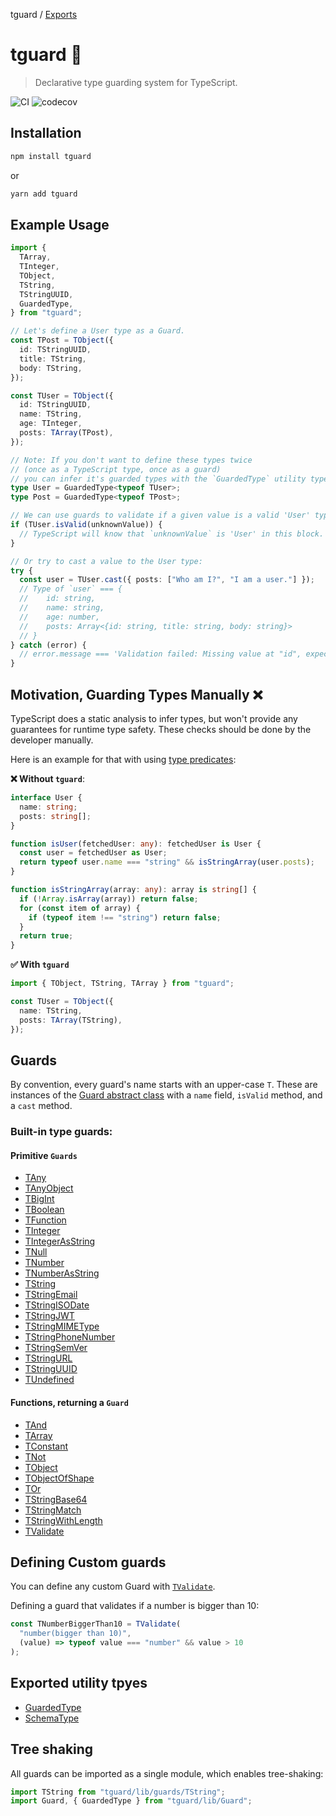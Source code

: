tguard / [Exports](modules.md)

# tguard 💂

> Declarative type guarding system for TypeScript.

![CI](https://github.com/davidkarolyi/tguard/workflows/CI/badge.svg)
![codecov](https://codecov.io/gh/davidkarolyi/tguard/branch/main/graph/badge.svg?token=53LGJ96QQ0)

## Installation

```sh
npm install tguard
```

or

```sh
yarn add tguard
```

## Example Usage

```ts
import {
  TArray,
  TInteger,
  TObject,
  TString,
  TStringUUID,
  GuardedType,
} from "tguard";

// Let's define a User type as a Guard.
const TPost = TObject({
  id: TStringUUID,
  title: TString,
  body: TString,
});

const TUser = TObject({
  id: TStringUUID,
  name: TString,
  age: TInteger,
  posts: TArray(TPost),
});

// Note: If you don't want to define these types twice
// (once as a TypeScript type, once as a guard)
// you can infer it's guarded types with the `GuardedType` utility type:
type User = GuardedType<typeof TUser>;
type Post = GuardedType<typeof TPost>;

// We can use guards to validate if a given value is a valid 'User' type or not:
if (TUser.isValid(unknownValue)) {
  // TypeScript will know that `unknownValue` is 'User' in this block.
}

// Or try to cast a value to the User type:
try {
  const user = TUser.cast({ posts: ["Who am I?", "I am a user."] });
  // Type of `user` === {
  //    id: string,
  //    name: string,
  //    age: number,
  //    posts: Array<{id: string, title: string, body: string}>
  // }
} catch (error) {
  // error.message === 'Validation failed: Missing value at "id", expected type: string(UUID)'
}
```

## Motivation, Guarding Types Manually ❌

TypeScript does a static analysis to infer types, but won't provide any guarantees for runtime type safety.
These checks should be done by the developer manually.

Here is an example for that with using [type predicates](https://www.typescriptlang.org/docs/handbook/2/narrowing.html#using-type-predicates):

**❌ Without `tguard`**:

```ts
interface User {
  name: string;
  posts: string[];
}

function isUser(fetchedUser: any): fetchedUser is User {
  const user = fetchedUser as User;
  return typeof user.name === "string" && isStringArray(user.posts);
}

function isStringArray(array: any): array is string[] {
  if (!Array.isArray(array)) return false;
  for (const item of array) {
    if (typeof item !== "string") return false;
  }
  return true;
}
```

**✅ With `tguard`**

```ts
import { TObject, TString, TArray } from "tguard";

const TUser = TObject({
  name: TString,
  posts: TArray(TString),
});
```

## Guards

By convention, every guard's name starts with an upper-case `T`.
These are instances of the [Guard abstract class](classes/Guard.md) with a `name` field, `isValid` method, and a `cast` method.

### Built-in type guards:

#### Primitive `Guards`

- [TAny](/docs/modules.md#tany)
- [TAnyObject](/docs/modules.md#tanyobject)
- [TBigInt](/docs/modules.md#tbigint)
- [TBoolean](/docs/modules.md#tboolean)
- [TFunction](/docs/modules.md#tfunction)
- [TInteger](/docs/modules.md#tinteger)
- [TIntegerAsString](/docs/modules.md#tintegerasstring)
- [TNull](/docs/modules.md#tnull)
- [TNumber](/docs/modules.md#tnumber)
- [TNumberAsString](/docs/modules.md#tnumberasstring)
- [TString](/docs/modules.md#tstring)
- [TStringEmail](/docs/modules.md#tstringemail)
- [TStringISODate](/docs/modules.md#tstringisodate)
- [TStringJWT](/docs/modules.md#tstringjwt)
- [TStringMIMEType](/docs/modules.md#tstringmimetype)
- [TStringPhoneNumber](/docs/modules.md#tstringphonenumber)
- [TStringSemVer](/docs/modules.md#tstringsemver)
- [TStringURL](/docs/modules.md#tstringurl)
- [TStringUUID](/docs/modules.md#tstringuuid)
- [TUndefined](/docs/modules.md#tundefined)

#### Functions, returning a `Guard`

- [TAnd](/docs/modules.md#tand)
- [TArray](/docs/modules.md#tarray)
- [TConstant](/docs/modules.md#tconstant)
- [TNot](/docs/modules.md#tnot)
- [TObject](/docs/modules.md#tobject)
- [TObjectOfShape](/docs/modules.md#tobjectofshape)
- [TOr](/docs/modules.md#tor)
- [TStringBase64](/docs/modules.md#tstringbase64)
- [TStringMatch](/docs/modules.md#tstringmatch)
- [TStringWithLength](/docs/modules.md#tstringwithlength)
- [TValidate](/docs/modules.md#tvalidate)

## Defining Custom guards

You can define any custom Guard with [`TValidate`](/docs/modules.md#tvalidate).

Defining a guard that validates if a number is bigger than 10:

```ts
const TNumberBiggerThan10 = TValidate(
  "number(bigger than 10)",
  (value) => typeof value === "number" && value > 10
);
```

## Exported utility tpyes

- [GuardedType](/docs/modules.md#guardedtype)
- [SchemaType](/docs/modules.md#schematype)

## Tree shaking

All guards can be imported as a single module, which enables tree-shaking:

```ts
import TString from "tguard/lib/guards/TString";
import Guard, { GuardedType } from "tguard/lib/Guard";
```
